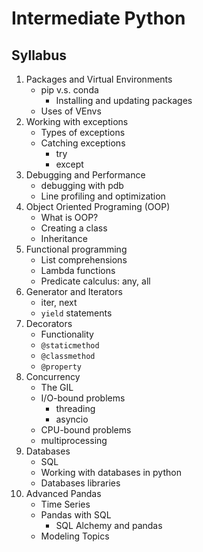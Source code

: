 # Intermediate Python

## Syllabus

1. Packages and Virtual Environments
    * pip v.s. conda
       * Installing and updating packages
    * Uses of VEnvs
1. Working with exceptions
    * Types of exceptions
    * Catching exceptions
        * try
        * except
1. Debugging and Performance
    * debugging with pdb
    * Line profiling and optimization
1. Object Oriented Programing (OOP)
    * What is OOP?
    * Creating a class
    * Inheritance
1. Functional programming
    * List comprehensions
    * Lambda functions
    * Predicate calculus: any, all
1. Generator and Iterators
    * iter, next
    * `yield` statements
1. Decorators
    * Functionality
    * `@staticmethod` 
    * `@classmethod` 
    * `@property` 
1. Concurrency
    * The GIL
    * I/O-bound problems
        * threading
        * asyncio
    * CPU-bound problems
    * multiprocessing
1. Databases
    * SQL
    * Working with databases in python
    * Databases libraries
1. Advanced Pandas
    * Time Series
    * Pandas with SQL
        * SQL Alchemy and pandas
    * Modeling Topics
